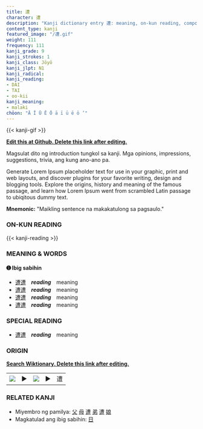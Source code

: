 ```yaml
---
title: 遭
character: 遭
description: "Kanji dictionary entry 遭: meaning, on-kun reading, compounds, origin, related kanji"
content_type: kanji
featured_image: "/遭.gif"
weight: 111
frequency: 111
kanji_grade: 9
kanji_strokes: 1
kanji_class: Jōyō
kanji_jlpt: N1
kanji_radical: 
kanji_reading: 
- DAI
- TAI
- oo-kii
kanji_meaning:
- malaki
chōon: "Ā Ī Ū Ē Ō ā ī ū ē ō ’"
---
```

[//]: # (Don't edit the line below. Kanji animated GIF code is automatically generated.)
{{< kanji-gif >}}

[//]: # (Edit below this line.)

**[Edit this at Github. Delete this link after editing.](https://github.com/tim0g/tim/tree/main/content/kanji/遭/index.md)**

Magsulat dito ng introduction tungkol sa kanji. Mga opinions, impressions, suggestions, trivia, ang kung ano-ano pa.

Generate Lorem Ipsum placeholder text for use in your graphic, print and web layouts, and discover plugins for your favorite writing, design and blogging tools. Explore the origins, history and meaning of the famous passage, and learn how Lorem Ipsum went from scrambled Latin passage to ubiqitous dummy text.
 
**Mnemonic:** "Maikling sentence na makakatulong sa pagsaulo."

### ON-KUN READING

[//]: # (Don't edit the line below. ON-KUN READING code is automatically generated.)
{{< kanji-reading >}}

### MEANING & WORDS

#### ➊ **Ibig sabihin**
  - [遭](../遭)[遭](../遭)　***reading***　meaning
  - [遭](../遭)[遭](../遭)　***reading***　meaning
  - [遭](../遭)[遭](../遭)　***reading***　meaning
  - [遭](../遭)[遭](../遭)　***reading***　meaning

### SPECIAL READING
  - [遭](../遭)[遭](../遭)　***reading***　meaning

### ORIGIN

**[Search Wiktionary. Delete this link after editing.](https://wiktionary.org/wiki/遭)**
<table class="kanji-table"><tr><td>
<img src="60px-遭-bronze.svg.png">
</td><td>▶</td><td>
<img src="60px-遭-oracle.svg.png">
</td><td>▶</td>
<td class="kanji-origin">遭</td>
</tr></table>

### RELATED KANJI
- Miyembro ng pamilya: [父](../父) [母](../母) [遭](../遭) [弟](../弟) [遭](../遭) [娘](../娘)
- Magkatulad ang ibig sabihin: [日](../日)
